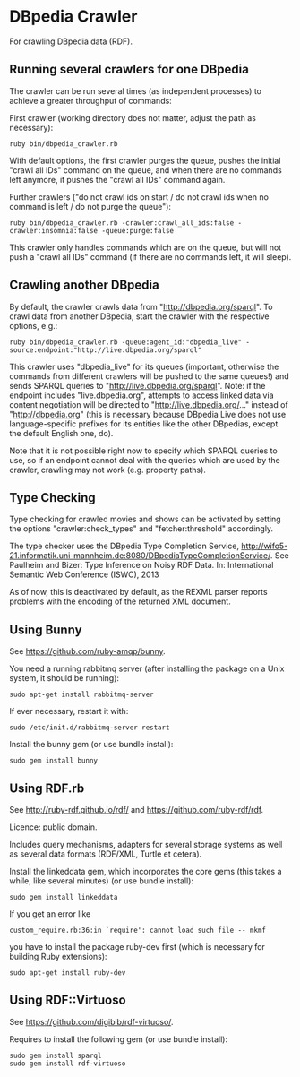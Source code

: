 # DBpedia Crawler

For crawling DBpedia data (RDF).

## Running several crawlers for one DBpedia

The crawler can be run several times (as independent processes) to achieve a
greater throughput of commands:

First crawler (working directory does not matter, adjust the path as necessary):

    ruby bin/dbpedia_crawler.rb

With default options, the first crawler purges the queue, pushes the initial "crawl all IDs" command on the queue,
and when there are no commands left anymore, it pushes the "crawl all IDs" command again.

Further crawlers ("do not crawl ids on start / do not crawl ids when no command is left / do not purge the queue"):

    ruby bin/dbpedia_crawler.rb -crawler:crawl_all_ids:false -crawler:insomnia:false -queue:purge:false

This crawler only handles commands which are on the queue, but will not push a "crawl all IDs" command (if there 
are no commands left, it will sleep).

## Crawling another DBpedia

By default, the crawler crawls data from "http://dbpedia.org/sparql".
To crawl data from another DBpedia, start the crawler with the respective options, e.g.:

    ruby bin/dbpedia_crawler.rb -queue:agent_id:"dbpedia_live" -source:endpoint:"http://live.dbpedia.org/sparql"

This crawler uses "dbpedia_live" for its queues (important, otherwise the commands from different crawlers will
be pushed to the same queues!) and sends SPARQL queries to "http://live.dbpedia.org/sparql". Note: if the endpoint
includes "live.dbpedia.org", attempts to access linked data via content negotiation will be directed to
"http://live.dbpedia.org/..." instead of "http://dbpedia.org" (this is necessary because DBpedia Live does not use
language-specific prefixes for its entities like the other DBpedias, except the default English one, do).

Note that it is not possible right now to specify which SPARQL queries to use, so if an endpoint cannot deal
with the queries which are used by the crawler, crawling may not work (e.g. property paths).

## Type Checking

Type checking for crawled movies and shows can be activated by setting the options "crawler:check_types"
and "fetcher:threshold" accordingly. 

The type checker uses the DBpedia Type Completion Service,
http://wifo5-21.informatik.uni-mannheim.de:8080/DBpediaTypeCompletionService/.
See Paulheim and Bizer: Type Inference on Noisy RDF Data. In: International Semantic Web Conference (ISWC), 2013

As of now, this is deactivated by default, as the REXML parser reports problems with the encoding of 
the returned XML document.

## Using Bunny

See https://github.com/ruby-amqp/bunny.

You need a running rabbitmq server (after installing the package on a Unix system, 
it should be running):

    sudo apt-get install rabbitmq-server

If ever necessary, restart it with:

    sudo /etc/init.d/rabbitmq-server restart

Install the bunny gem (or use bundle install):

    sudo gem install bunny

## Using RDF.rb

See http://ruby-rdf.github.io/rdf/ and https://github.com/ruby-rdf/rdf.

Licence: public domain.

Includes query mechanisms, adapters for several storage systems
as well as several data formats (RDF/XML, Turtle et cetera).

Install the linkeddata gem, which incorporates the core gems (this takes a while,
like several minutes) (or use bundle install):

    sudo gem install linkeddata 

If you get an error like 

    custom_require.rb:36:in `require': cannot load such file -- mkmf

you have to install the package ruby-dev first (which is necessary for 
building Ruby extensions):

    sudo apt-get install ruby-dev

## Using RDF::Virtuoso

See https://github.com/digibib/rdf-virtuoso/.

Requires to install the following gem (or use bundle install):

    sudo gem install sparql 
    sudo gem install rdf-virtuoso 

